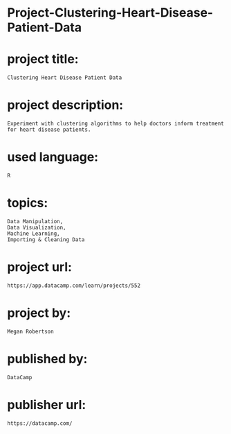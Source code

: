 # Project-Clustering-Heart-Disease-Patient-Data

# project title:

    Clustering Heart Disease Patient Data

# project description:

    Experiment with clustering algorithms to help doctors inform treatment for heart disease patients.

# used language:

    R

# topics:

    Data Manipulation,
    Data Visualization,
    Machine Learning,
    Importing & Cleaning Data

# project url:

    https://app.datacamp.com/learn/projects/552

# project by:

    Megan Robertson

# published by:

    DataCamp

# publisher url:

    https://datacamp.com/
